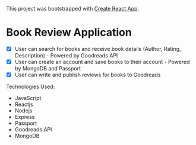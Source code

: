 This project was bootstrapped with [Create React App](https://github.com/facebook/create-react-app).

# Book Review Application
- [X] User can search for books and receive book details (Author, Rating, Description) - Powered by Goodreads API
- [X] User can create an account and save books to their account - Powered by MongoDB and Passport
- [X] User can write and publish reviews for books to Goodreads

Technologies Used:
* JavaScript
* Reactjs
* Nodejs
* Express
* Passport
* Goodreads API
* MongoDB
